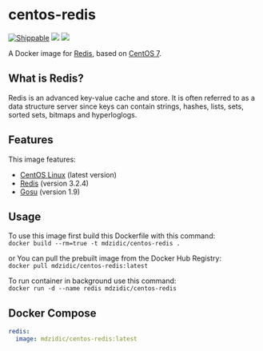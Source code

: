 # centos-redis
[![Shippable](https://img.shields.io/badge/docker_build-automated-blue.svg)](https://hub.docker.com/r/mdzidic/centos-redis/)
[![](https://images.microbadger.com/badges/image/mdzidic/centos-redis.svg)](https://microbadger.com/images/mdzidic/centos-redis)
[![](https://images.microbadger.com/badges/license/mdzidic/centos-redis.svg)](https://microbadger.com/images/mdzidic/centos-redis)

A Docker image for [Redis](http://redis.io/), based on [CentOS 7](https://www.centos.org/).

## What is Redis?
Redis is an advanced key-value cache and store. It is often referred to as a data structure server since keys can contain strings, hashes, lists, sets, sorted sets, bitmaps and hyperloglogs.  

## Features

This image features:

- [CentOS Linux](https://github.com/centos) (latest version)
- [Redis](https://github.com/antirez/redis-io) (version 3.2.4)
- [Gosu](https://github.com/tianon/gosu) (version 1.9)

## Usage

To use this image first build this Dockerfile with this command:  
`docker build --rm=true -t mdzidic/centos-redis .`  

or You can pull the prebuilt image from the Docker Hub Registry:  
`docker pull mdzidic/centos-redis:latest`  

To run container in background use this command:  
`docker run -d --name redis mdzidic/centos-redis`  

## Docker Compose
```yaml
redis:
  image: mdzidic/centos-redis:latest
  ```
